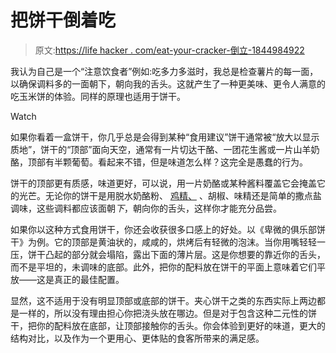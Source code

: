 # 把饼干倒着吃

> 原文:[https://life hacker . com/eat-your-cracker-倒立-1844984922](https://lifehacker.com/eat-your-crackers-upside-down-1844984922)

我认为自己是一个“注意饮食者”例如:吃多力多滋时，我总是检查薯片的每一面，以确保调料多的一面朝下，朝向我的舌头。这就产生了一种更美味、更令人满意的吃玉米饼的体验。同样的原理也适用于饼干。

Watch

如果你看着一盒饼干，你几乎总是会得到某种“食用建议”饼干通常被“放大以显示质地”，饼干的“顶部”面向天空，通常有一片切达干酪、一团花生酱或一片山羊奶酪，顶部有半颗葡萄。看起来不错，但是味道怎么样？这完全是愚蠢的行为。

饼干的顶部更有质感，味道更好，可以说，用一片奶酪或某种酱料覆盖它会掩盖它的光芒。无论你的饼干是用脱水奶酪粉、 [鸡精、](https://en.wikipedia.org/wiki/In_a_Biskit) 、胡椒、味精还是简单的撒点盐调味，这些调料都应该面朝*下*，朝向你的舌头，这样你才能充分品尝。

如果你以这种方式食用饼干，你还会收获很多口感上的好处。以《卑微的俱乐部饼干》为例。它的顶部是黄油状的，咸咸的，烘烤后有轻微的泡沫。当你用嘴轻轻一压，饼干凸起的部分就会塌陷，露出下面的薄片层。这是你想要的靠近你的舌头，而不是平坦的，未调味的底部。此外，把你的配料放在饼干的平面上意味着它们平放——这是真正的最佳配置。

显然，这不适用于没有明显顶部或底部的饼干。夹心饼干之类的东西实际上两边都是一样的，所以没有理由担心你把浇头放在哪边。但是对于包含这种二元性的饼干，把你的配料放在底部，让顶部接触你的舌头。你会体验到更好的味道，更大的结构对比，以及作为一个更用心、更体贴的食客所带来的满足感。